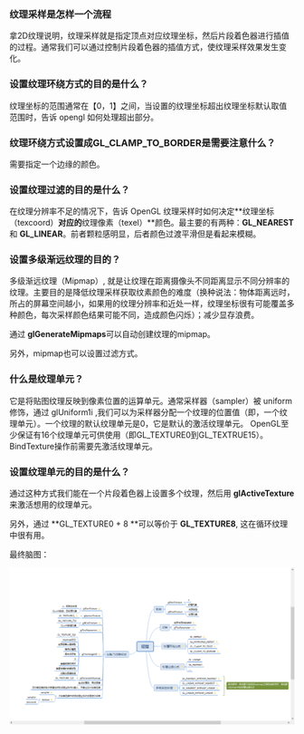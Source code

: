 ### 纹理采样是怎样一个流程

拿2D纹理说明，纹理采样就是指定顶点对应纹理坐标，然后片段着色器进行插值的过程。通常我们可以通过控制片段着色器的插值方式，使纹理采样效果发生变化。

### 设置纹理环绕方式的目的是什么？

纹理坐标的范围通常在【0，1】之间，当设置的纹理坐标超出纹理坐标默认取值范围时，告诉 opengl 如何处理超出部分。

### 纹理环绕方式设置成**GL_CLAMP_TO_BORDER**是需要注意什么？

需要指定一个边缘的颜色。

### 设置纹理过滤的目的是什么？

在纹理分辨率不足的情况下，告诉 OpenGL 纹理采样时如何决定**纹理坐标（texcoord）**对应的**纹理像素（texel）**颜色。最主要的有两种：**GL_NEAREST** 和 **GL_LINEAR**。前者颗粒感明显，后者颜色过渡平滑但是看起来模糊。

### 设置多级渐远纹理的目的？

多级渐远纹理（Mipmap）, 就是让纹理在距离摄像头不同距离显示不同分辨率的纹理。主要目的是降低纹理采样获取纹素颜色的难度（换种说法：物体距离远时，所占的屏幕空间越小，如果用的纹理分辨率和近处一样，纹理坐标很有可能覆盖多种颜色，每次采样颜色结果可能不同，造成颜色闪烁）；减少显存浪费。

通过 **glGenerateMipmaps**可以自动创建纹理的mipmap。

另外，mipmap也可以设置过滤方式。

### 什么是纹理单元？

它是将贴图纹理反映到像素位置的运算单元。通常采样器（sampler）被 uniform 修饰，通过 glUniform1i ,我们可以为采样器分配一个纹理的位置值（即，一个纹理单元）。一个纹理的默认纹理单元是0，它是默认的激活纹理单元。 OpenGL至少保证有16个纹理单元可供使用（即GL_TEXTURE0到GL_TEXTRUE15）。BindTexture操作前需要先激活纹理单元。

### 设置纹理单元的目的是什么？

通过这种方式我们能在一个片段着色器上设置多个纹理，然后用 **glActiveTexture** 来激活想用的纹理单元。

另外，通过 **GL_TEXTURE0 + 8 **可以等价于 **GL_TEXTURE8**, 这在循环纹理中很有用。



最终脑图：

![脑图](脑图.png)
